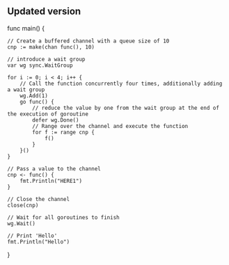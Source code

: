 ## Updated version

func main() { 


	// Create a buffered channel with a queue size of 10
	cnp := make(chan func(), 10)

    // introduce a wait group
	var wg sync.WaitGroup

    for i := 0; i < 4; i++ {
		// Call the function concurrently four times, additionally adding a wait group
		wg.Add(1)
		go func() {
			// reduce the value by one from the wait group at the end of the execution of goroutine
			defer wg.Done()
			// Range over the channel and execute the function
			for f := range cnp {
				f()
			}
		}()
	}

    // Pass a value to the channel
	cnp <- func() {
		fmt.Println("HERE1")
	}

    // Close the channel
	close(cnp)

    // Wait for all goroutines to finish
	wg.Wait()

    // Print 'Hello'
	fmt.Println("Hello")
}
